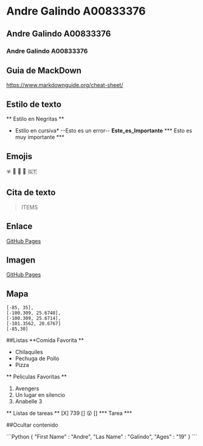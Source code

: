# Andre Galindo A00833376
## Andre Galindo A00833376
### Andre Galindo A00833376

## Guia de MackDown 
https://www.markdownguide.org/cheat-sheet/

## Estilo de texto
** Estilo en Negritas **
* Estilo en cursiva* 
--Esto es un error--
**Este_es_Importante**
*** Esto es muy importante ***

## Emojis
☣️
🐤
💙
🥊
🇬🇹

## Cita de texto
>ITEMS

## Enlace
[GitHub Pages](https://experiencia21.tec.mx/)

## Imagen
[GitHub Pages](https://i.pinimg.com/originals/e4/99/33/e4993378c11517cb7406d6eedafd169a.jpg)

## Mapa
    [-85, 35],
    [-100.309, 25.6748],
    [-100.309, 25.6714],
    [-101.3562, 20.6767]
    [-85,30]


##Listas
**Comida Favorita **
- Chilaquiles
- Pechuga de Pollo
- Pizza

** Peliculas Favoritas **
1. Avengers
2. Un lugar en silencio
3. Anabelle 3

** Listas de tareas ** 
[X] 739
[] 😲
[] *** Tarea  ***

##Ocultar contenido
<!-- Este contenido esta oculto -->

´´´Python
{
  "First Name" : "Andre",
  "Las Name" : "Galindo", 
  "Ages" : "19" 
}
´´´

